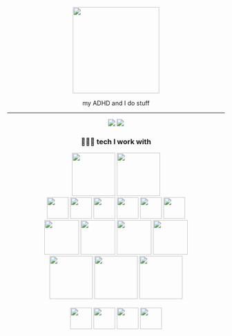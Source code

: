 <div id="header" align="center">

<img src="https://media0.giphy.com/media/Qo2dupDib32rkTY4hX/giphy.gif?cid=ecf05e47tliqyo0wwcx5yr59aesi3d8ymmdpaw4jv7wfj1pd&ep=v1_gifs_related&rid=giphy.gif&ct=s" width="200"/>

my ADHD and I do stuff
<hr/>
<div>
    <img src="https://github-readme-stats.vercel.app/api?username=cethien&show_icons=true&theme=synthwave"/>
    <img src="https://github-readme-stats.vercel.app/api/top-langs/?username=cethien&layout=compact&theme=synthwave"/>
</div>

<h3>👩🏻‍💻 tech I work with</h3>

<div>
    <div>
        <img src="https://cdn.jsdelivr.net/gh/devicons/devicon/icons/go/go-original-wordmark.svg" width="100"/>
        <img src="https://cdn.jsdelivr.net/gh/devicons/devicon/icons/csharp/csharp-original.svg" width="100"/>
    </div>
    <div>
        <img src="https://cdn.jsdelivr.net/gh/devicons/devicon/icons/nodejs/nodejs-original.svg" width="50"/>
        <img src="https://cdn.jsdelivr.net/gh/devicons/devicon/icons/bun/bun-original.svg" width="50"/>
        <img src="https://cdn.jsdelivr.net/gh/devicons/devicon/icons/javascript/javascript-original.svg" width="50"/>
        <img src="https://cdn.jsdelivr.net/gh/devicons/devicon/icons/typescript/typescript-original.svg" width="50"/>
        <img src="https://cdn.jsdelivr.net/gh/devicons/devicon/icons/html5/html5-original-wordmark.svg" width="50"/>
        <img src="https://cdn.jsdelivr.net/gh/devicons/devicon/icons/css3/css3-original-wordmark.svg" width="50"/>
    </div>
    <div>
        <img src="https://cdn.jsdelivr.net/gh/devicons/devicon/icons/hugo/hugo-original-wordmark.svg" width="80"/>
        <img src="https://cdn.jsdelivr.net/gh/devicons/devicon/icons/astro/astro-original.svg" width="80"/>
        <img src="https://cdn.jsdelivr.net/gh/devicons/devicon/icons/svelte/svelte-original-wordmark.svg" width="80"/>
        <img src="https://cdn.jsdelivr.net/gh/devicons/devicon/icons/tailwindcss/tailwindcss-original-wordmark.svg" width="80"/>
    </div>
    <div>
        <img src="https://cdn.jsdelivr.net/gh/devicons/devicon/icons/postgresql/postgresql-original.svg" width="100"/>
        <img src="https://cdn.jsdelivr.net/gh/devicons/devicon/icons/sqlite/sqlite-original.svg" width="100"/>
        <img src="https://cdn.jsdelivr.net/gh/devicons/devicon/icons/oracle/oracle-original.svg" width="100"/>
    </div>
    <br/>
    <div>
        <img src="https://cdn.jsdelivr.net/gh/devicons/devicon/icons/powershell/powershell-original.svg" width="50"/>
        <img src="https://cdn.jsdelivr.net/gh/devicons/devicon/icons/ansible/ansible-original.svg" width="50"/>
        <img src="https://cdn.jsdelivr.net/gh/devicons/devicon/icons/docker/docker-original-wordmark.svg" width="50"/>
        <img src="https://cdn.jsdelivr.net/gh/devicons/devicon/icons/nixos/nixos-original.svg" width="50"/>
    </div>
    
</div>
